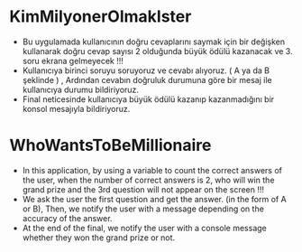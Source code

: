 # KimMilyonerOlmakIster
- Bu uygulamada kullanıcının doğru cevaplarını saymak için bir değişken kullanarak doğru cevap sayısı 2 olduğunda büyük ödülü kazanacak ve 3. soru ekrana gelmeyecek !!!
- Kullanıcıya birinci soruyu soruyoruz ve cevabı alıyoruz. ( A ya da B şeklinde ) , Ardından cevabın doğruluk durumuna göre bir mesaj ile kullanıcıya durumu bildiriyoruz. 
- Final neticesinde kullanıcıya büyük ödülü kazanıp kazanmadığını bir konsol mesajıyla bildiriyoruz.
# WhoWantsToBeMillionaire
- In this application, by using a variable to count the correct answers of the user, when the number of correct answers is 2, who will win the grand prize and the 3rd question will not appear on the screen !!!
- We ask the user the first question and get the answer. (in the form of A or B), Then, we notify the user with a message depending on the accuracy of the answer.
- At the end of the final, we notify the user with a console message whether they won the grand prize or not.
